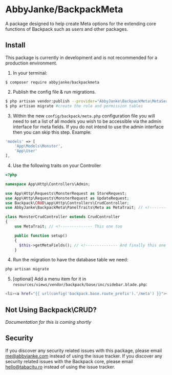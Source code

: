 # AbbyJanke/BackpackMeta

A package designed to help create Meta options for the extending core functions of Backpack such as _users_ and other packages.

## Install

This package is currently in development and is not recommended for a production environment.

1. In your terminal:
```
$ composer require abbyjanke/backpackmeta
```

2. Publish the config file & run migrations.
```bash
$ php artisan vendor:publish --provider="AbbyJanke\BackpackMeta\MetaServiceProvider" #publish config files and migrations
$ php artisan migrate #create the role and permission tables
```

3. Within the new `config/backpack/meta.php` configuration file you will need to set a list of all models you wish to be accessible via the admin interface for meta fields.
If you do not intend to use the admin interface then you can skip this step. Example:
```php
'models' => [
    'App\Models\Monster',
    'App\User'
],
```

4. Use the following traits on your Controller
```php
<?php

namespace App\Http\Controllers\Admin;

use App\Http\Requests\MonsterRequest as StoreRequest;
use App\Http\Requests\MonsterRequest as UpdateRequest;
use Backpack\CRUD\app\Http\Controllers\CrudController;
use AbbyJanke\BackpackMeta\PanelTraits\Meta as MetaTrait; // <!-------------- This One

class MonsterCrudController extends CrudController
{
    use MetaTrait; // <!-------------- This one too

    public function setup()
    {
      $this->getMetaFields(); // <!-------------- And finally this one
    }
```

4. Run the migration to have the database table we need:
```bash
php artisan migrate
```

5. [optional] Add a menu item for it in `resources/views/vendor/backpack/base/inc/sidebar.blade.php`:
```bash
<li><a href="{{ url(config('backpack.base.route_prefix').'/meta') }}"><i class="fa fa-plus-square"></i> <span>Meta Options</span></a></li>
```

## Not Using Backpack\CRUD?

*Documentation for this is coming shortly*

## Security

If you discover any security related issues with this package, please email me@abbyjanke.com instead of using the issue tracker.
If you discover any security related issues with the Backpack core, please email hello@tabacitu.ro instead of using the issue tracker.
